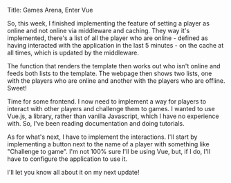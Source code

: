 Title: Games Arena, Enter Vue

So, this week, I finished implementing the feature of setting a player as online and not online via middleware and caching. They way it's implemented, there's a list of all the player who are online - defined as having interacted with the application in the last 5 minutes - on the cache at all times, which is updated by the middleware.

The function that renders the template then works out who isn't online and feeds both lists to the template. The webpage then shows two lists, one with the players who are online and another with the players who are offline. Sweet!

Time for some frontend. I now need to implement a way for players to interact with other players and challenge them to games. I wanted to use Vue.js, a library, rather than vanilla Javascript, which I have no experience with. So, I've been reading documentation and doing tutorials.

As for what's next, I have to implement the interactions. I'll start by implementing a button next to the name of a player with something like "Challenge to game". I'm not 100% sure I'll be using Vue, but, if I do, I'll have to configure the application to use it.

I'll let you know all about it on my next update!
